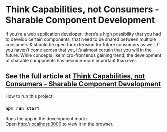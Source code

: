 # Think Capabilities, not Consumers - Sharable Component Development

If you’re a web application developer, there’s a high possibility that you had to develop certain components, that need to be shared between multiple consumers & should be open for extension for future consumers as well. If you haven’t come across that yet, it’s almost certain that you will in the future. While concepts like micro-frontends gaining trend, the development of sharable components has become more important than ever.

## See the full article at [Think Capabilities, not Consumers - Sharable Component Development](https://medium.com/@nohim.godage/think-capabilities-not-consumers-sharable-component-development-c66747347b81)

How to run this project:

### `npm run start`

Runs the app in the development mode.\
Open [http://localhost:3000](http://localhost:3000) to view it in the browser.
